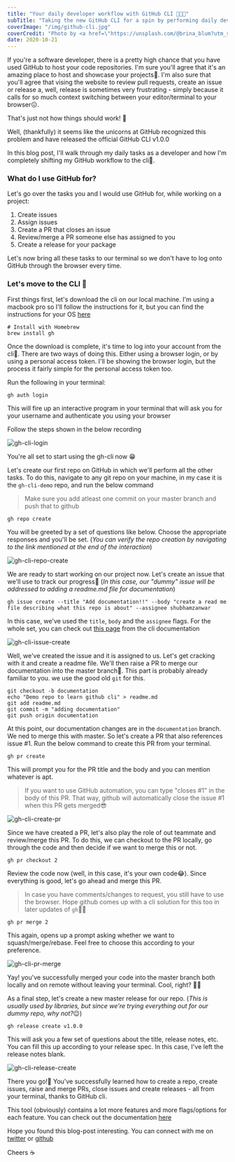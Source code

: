 ```yaml
---
title: "Your daily developer workflow with GitHub CLI 👨🏻‍💻"
subTitle: "Taking the new GitHub CLI for a spin by performing daily development tasks from the terminal"
coverImage: "/img/github-cli.jpg"
coverCredit: "Photo by <a href=\"https://unsplash.com/@brina_blum?utm_source=unsplash&amp;utm_medium=referral&amp;utm_content=creditCopyText\">Brina Blum</a> on <a href=\"https://unsplash.com/s/photos/github?utm_source=unsplash&amp;utm_medium=referral&amp;utm_content=creditCopyText\">Unsplash</a>"
date: 2020-10-21
---
```

If you're a software developer, there is a pretty high chance that you have used GitHub to host your code repositories. I'm sure you'll agree that it's an amazing place to host and showcase your projects💜. I'm also sure that you'll agree that vising the website to review pull requests, create an issue or release a, well, release is sometimes very frustrating - simply because it calls for so much context switching between your editor/terminal to your browser😖.

That's just not how things should work! 😤

Well, (thankfully) it seems like the unicorns at GitHub recognized this problem and have released the official GitHub CLI v1.0.0

In this blog post, I'll walk through my daily tasks as a developer and how I'm completely shifting my GitHub workflow to the cli🤩.

### What do I use GitHub for?

Let's go over the tasks you and I would use GitHub for, while working on a project:

1. Create issues
2. Assign issues
3. Create a PR that closes an issue
4. Review/merge a PR someone else has assigned to you
5. Create a release for your package

Let's now bring all these tasks to our terminal so we don't have to log onto GitHub through the browser every time.

### Let's move to the CLI 🚀

First things first, let's download the cli on our local machine. I'm using a macbook pro so I'll follow the instructions for it, but you can find the instructions for your OS [here](https://github.com/cli/cli#installation)

```shell
# Install with Homebrew
brew install gh
```

Once the download is complete, it's time to log into your account from the cli🔑. There are two ways of doing this. Either using a browser login, or by using a personal access token. I'll be showing the browser login, but the process it fairly simple for the personal access token too.

Run the following in your terminal:

```shell
gh auth login
```

This will fire up an interactive program in your terminal that will ask you for your username and authenticate you using your browser

Follow the steps shown in the below recording

![gh-cli-login](/img/gh-cli-login.gif)

You're all set to start using the gh-cli now 😁

Let's create our first repo on GitHub in which we'll perform all the other tasks. To do this, navigate to any git repo on your machine, in my case it is the `gh-cli-demo` repo, and run the below command

> Make sure you add atleast one commit on your master branch and push that to github

```shell
gh repo create
```

You will be greeted by a set of questions like below. Choose the appropriate responses and you'll be set. (_You can verify the repo creation by navigating to the link mentioned at the end of the interaction_)

![gh-cli-repo-create](/img/gh-cli-repo-create.png)

We are ready to start working on our project now. Let's create an issue that we'll use to track our progress📝 (_In this case, our "dummy" issue will be addressed to adding a readme.md file for documentation_)

```shell
gh issue create --title "Add documentation!!" --body "create a read me file describing what this repo is about" --assignee shubhamzanwar
```

In this case, we've used the `title`, `body` and the `assignee` flags. For the whole set, you can check out [this page](https://cli.github.com/manual/gh_issue_create) from the cli documentation

![gh-cli-issue-create](/img/gh-cli-issue-create.png)

Well, we've created the issue and it is assigned to us. Let's get cracking with it and create a readme file. We'll then raise a PR to merge our documentation into the master branch🚀. This part is probably already familiar to you. we use the good old `git` for this.

```shell
git checkout -b documentation
echo "Demo repo to learn github cli" > readme.md
git add readme.md
git commit -m "adding documentation"
git push origin documentation
```

At this point, our documentation changes are in the `documentation` branch. We ned to merge this with master. So let's create a PR that also references issue #1. Run the below command to create this PR from your terminal.

```shell
gh pr create
```

This will prompt you for the PR title and the body and you can mention whatever is apt.
> If you want to use GitHub automation, you can type "closes #1" in the body of this PR. That way, github will automatically close the issue #1 when this PR gets merged😎

![gh-cli-create-pr](/img/gh-cli-create-pr.png)

Since we have created a PR, let's also play the role of out teammate and review/merge this PR. To do this, we can checkout to the PR locally, go through the code and then decide if we want to merge this or not.

```shell
gh pr checkout 2
```

Review the code now (well, in this case, it's your own code😂). Since everything is good, let's go ahead and merge this PR.

> In case you have comments/changes to request, you still have to use the browser. Hope github comes up with a cli solution for this too in later updates of `gh`🤞🏽

```shell
gh pr merge 2
```

This again, opens up a prompt asking whether we want to squash/merge/rebase. Feel free to choose this according to your preference.

![gh-cli-pr-merge](/img/gh-cli-pr-merge.png)

Yay! you've successfully merged your code into the master branch both locally and on remote without leaving your terminal. Cool, right? 🤘🏽

As a final step, let's create a new master release for our repo. (_This is usually used by libraries, but since we're trying everything out for our dummy repo, why not?_😉)

```shell
gh release create v1.0.0
```

This will ask you a few set of questions about the title, release notes, etc. You can fill this up according to your release spec. In this case, I've left the release notes blank.

![gh-cli-release-create](/img/gh-cli-release-create.png)

There you go!🎉 You've successfully learned how to create a repo, create issues, raise and merge PRs, close issues and create releases - all from your terminal, thanks to GitHub cli.

This tool (obviously) contains a lot more features and more flags/options for each feature. You can check out the documentation [here](https://cli.github.com/)

Hope you found this blog-post interesting. You can connect with me on [twitter](https://twitter.com/szanwar22) or [github](https://github.com/shubhamzanwar)

Cheers ☕️
